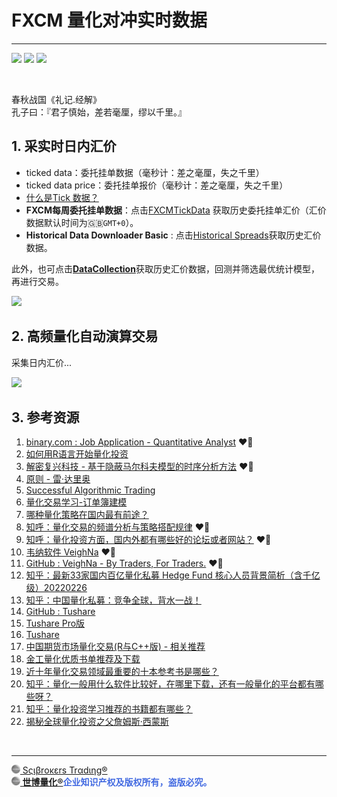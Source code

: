 # FXCM 量化对冲实时数据

---

[<img src='文艺坊图库/RStudioCloud.png' height='20'>](https://rstudio.cloud) [<img src='文艺坊图库/RStudioCom2.png' height='20'>](https://community.rstudio.com/new-topic?category=shiny&tags=shiny) [![](文艺坊图库/shiny-badge.svg)](https://www.shinyapps.io)

<br>

春秋战国《礼记.经解》<br>
孔子曰：『君子慎始，差若毫厘，缪以千里。』

## 1. 采实时日内汇价

- ticked data：委托挂单数据（毫秒计：差之毫厘，失之千里）
- ticked data price：委托挂单报价（毫秒计：差之毫厘，失之千里）
- [什么是Tick 数据？](https://blog.csdn.net/weixin_42219751/article/details/98870005)
- **FXCM每周委托挂单数据**：点击[FXCMTickData](https://github.com/FXCMAPI/FXCMTickData) 获取历史委托挂单汇价（汇价数据默认时间为🇬🇧`GMT+0`）。
- **Historical Data Downloader Basic** : 点击[Historical Spreads](https://www.fxcm.com/uk/why-fxcm/execution/historical-spreads)获取历史汇价数据。

此外，也可点击[**DataCollection**](https://beta.rstudioconnect.com/content/3153)获取历史汇价数据，回测并筛选最优统计模型，再进行交易。

<img src='文艺坊图库/ice_video_20171113-013636.gif' width='240'>

## 2. 高频量化自动演算交易

采集日内汇价...
  
<img src='文艺坊图库/under_construction.jpg' width='240'>

## 3. 参考资源

01. [binary.com : Job Application - Quantitative Analyst](https://github.com/englianhu/binary.com-interview-question) ❤️‍🔥
02. [如何用R语言开始量化投资](https://github.com/scibrokes/real-time-fxcm/blob/master/reference/%E5%A6%82%E4%BD%95%E7%94%A8R%E8%AF%AD%E8%A8%80%E5%BC%80%E5%A7%8B%E9%87%8F%E5%8C%96%E6%8A%95%E8%B5%84.pdf)
03. [解密复兴科技 - 基于隐蔽马尔科夫模型的时序分析方法](https://github.com/scibrokes/real-time-fxcm/blob/master/reference/%E8%A7%A3%E5%AF%86%E5%A4%8D%E5%85%B4%E7%A7%91%E6%8A%80%20-%20%E5%9F%BA%E4%BA%8E%E9%9A%90%E8%94%BD%E9%A9%AC%E5%B0%94%E7%A7%91%E5%A4%AB%E6%A8%A1%E5%9E%8B%E7%9A%84%E6%97%B6%E5%BA%8F%E5%88%86%E6%9E%90%E6%96%B9%E6%B3%95.pdf) ❤️‍🔥
04. [原则 - 雷·达里奥](https://github.com/scibrokes/analyse-the-finance-and-stocks-price-of-bookmakers/blob/master/reference/%E5%8E%9F%E5%88%99%20-%20%E9%9B%B7%C2%B7%E8%BE%BE%E9%87%8C%E5%A5%A5.pdf)
05. [Successful Algorithmic Trading](https://github.com/englianhu/binary.com-interview-question/blob/master/reference/Successful%20Algorithmic%20Trading.pdf)
06. [量化交易学习-订单簿建模](https://zhuanlan.zhihu.com/p/499342831)
07. [哪种量化策略在国内最有前途？](https://www.zhihu.com/question/68030592/answer/2239306330)
08. [知呼：量化交易的频谱分析与策略搭配规律](https://zhuanlan.zhihu.com/p/89404944) ❤️‍🔥
09. [知呼：量化投资方面，国内外都有哪些好的论坛或者网站？](https://www.zhihu.com/question/20874888/answer/61854182) ❤️‍🔥
10. [韦纳软件 VeighNa](https://www.vnpy.com) ❤️‍🔥
11. [GitHub : VeighNa - By Traders, For Traders.](https://github.com/vnpy/vnpy) ❤️‍🔥
12. [知乎：最新33家国内百亿量化私募 Hedge Fund 核心人员背景简析（含千亿级）20220226](https://zhuanlan.zhihu.com/p/288461500)
13. [知乎：中国量化私募：竞争全球，背水一战！](https://zhuanlan.zhihu.com/p/145113688)
14. [GitHub : Tushare](https://github.com/waditu/tushare)
15. [Tushare Pro版](https://tushare.pro)
16. [Tushare](http://tushare.org)
17. [中国期货市场量化交易(R与C++版) - 相关推荐](https://ebook365.org/B07MVZ4XP7)
18. [金工量化优质书单推荐及下载](https://www.cxybb.com/article/m0_37639589/90765551)
19. [近十年量化交易领域最重要的十本参考书是哪些？](https://www.zhihu.com/question/23857983)
20. [知乎：量化一般用什么软件比较好，在哪里下载，还有一般量化的平台都有哪些呀？](https://www.zhihu.com/question/62413612)
21. [知乎：量化投资学习推荐的书籍都有哪些？](https://www.zhihu.com/question/54727745)
22. [揭秘全球量化投资之父詹姆斯·西蒙斯](https://open.toutiao.com/a7151346713263948325/?a_t=AHzmbrJ6CcFZ5Bb6e4ZHTBgS2B6kq493SPGCZe4PHKXZiDXJKraeg2A11zZZAtmTmUU2Crwk3&biz_log=B3fR4jutc96MzeDHNcmYzb7iUUzu2LBAjxBoiZrkX9i6umjKEKS1en7BdSPgmUjkZvFKq82g2wFtYxETJbGxufL&crypt=7198&device_brand=&dt=Redmi+7A&gy=cc1072953bd514b388e5175566825bac10a66f494272f91362dd82514b21141646040422457cc5f6e8f4ecfc878c2b5b96c47f93f42581c604dd05a3106057ee556885deee282f85349574cad79201da30d1b7d812a41fc14b0407c9d3df3eea652a365c00132c62b745a6666a271c4587d61f1eb6aa9bddafe4d34899df6a5c&item_id=7151346713263948325&label=ovm_tab_default_content_feed_1_5_v1&req_id=20221226203945D255F0A510D94B271843&utm_campaign=open&utm_medium=webview&utm_source=mi_llq_api&docid=7151346713263948325&cp=cn-toutiao&itemtype=news&version=2&mibusinessId=miuibrowser&env=production&category=news_finance&cateCode=%E8%B4%A2%E7%BB%8F)

<br>

---

[<img src="文艺坊图库/Scibrokes.png" height="14"/> Sςιβrοκεrs Trαdιηg®](http://www.scibrokes.com)<br>
<span style='color:RoyalBlue'>**[<img src="文艺坊图库/Scibrokes.png" height="14"/> 世博量化®](http://www.scibrokes.com)企业知识产权及版权所有，盗版必究。**</span>
